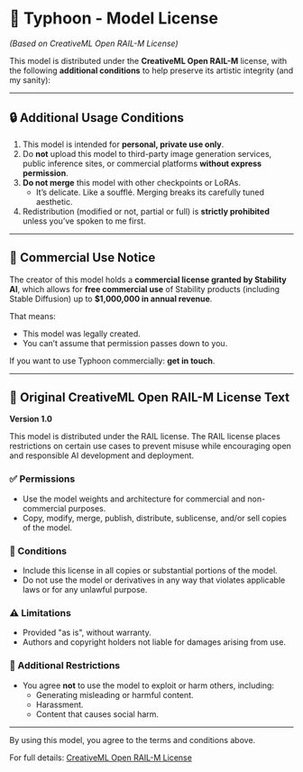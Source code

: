 # 📝 Typhoon - Model License  
*(Based on CreativeML Open RAIL-M License)*

This model is distributed under the **CreativeML Open RAIL-M** license, with the following **additional conditions** to help preserve its artistic integrity (and my sanity):

---

## 🔒 Additional Usage Conditions

1. This model is intended for **personal, private use only**.
2. Do **not** upload this model to third-party image generation services, public inference sites, or commercial platforms **without express permission**.
3. **Do not merge** this model with other checkpoints or LoRAs.  
   - It’s delicate. Like a soufflé. Merging breaks its carefully tuned aesthetic.
4. Redistribution (modified or not, partial or full) is **strictly prohibited** unless you’ve spoken to me first.

---

## 💼 Commercial Use Notice

The creator of this model holds a **commercial license granted by Stability AI**, which allows for **free commercial use** of Stability products (including Stable Diffusion) up to **$1,000,000 in annual revenue**.

That means:
- This model was legally created.
- You can’t assume that permission passes down to you.

If you want to use Typhoon commercially: **get in touch**.

---

## 📄 Original CreativeML Open RAIL-M License Text

**Version 1.0**

This model is distributed under the RAIL license. The RAIL license places restrictions on certain use cases to prevent misuse while encouraging open and responsible AI development and deployment.

### ✅ Permissions
- Use the model weights and architecture for commercial and non-commercial purposes.
- Copy, modify, merge, publish, distribute, sublicense, and/or sell copies of the model.

### 📌 Conditions
- Include this license in all copies or substantial portions of the model.
- Do not use the model or derivatives in any way that violates applicable laws or for any unlawful purpose.

### ⚠️ Limitations
- Provided "as is", without warranty.
- Authors and copyright holders not liable for damages arising from use.

### 🚫 Additional Restrictions
- You agree **not** to use the model to exploit or harm others, including:
  - Generating misleading or harmful content.
  - Harassment.
  - Content that causes social harm.

---

By using this model, you agree to the terms and conditions above.

For full details: [CreativeML Open RAIL-M License](https://huggingface.co/spaces/CompVis/stable-diffusion-license)
